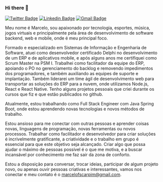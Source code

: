 ### Hi there 👋

[![Twitter Badge](https://img.shields.io/badge/-@bateradt-2CBD2C?style=flat-square&labelColor=2CBD2C&logo=twitter&logoColor=white&link=https://twitter.com/bateradt)](https://twitter.com/bateradt) 
[![Linkedin Badge](https://img.shields.io/badge/-Marcelo%20Scarpim-2CBD2C?style=flat-square&logo=Linkedin&logoColor=white&link=https://www.linkedin.com/in/marcelo-fernando-scarpim/)](https://www.linkedin.com/in/marcelo-fernando-scarpim/) 
[![Gmail Badge](https://img.shields.io/badge/-marcelofscarpim@gmail.com-2CBD2C?style=flat-square&logo=Gmail&logoColor=white&link=mailto:marcelofscarpim@gmail.com)](mailto:marcelofscarpim@gmail.com)

Meu nome é Marcelo, sou apaixonado por tecnologia, esportes, música, jogos virtuais e principalmente pela área de desenvolvimento de software backend, web e mobile, onde é meu principal foco.

Formado e especializado em Sistemas de Informação e Engenharia de Software, atuei como desenvolvedor certificado Delphi no desenvolvimento de um ERP e de aplicativos mobile, e após alguns anos me certifiquei como Scrum Master na PSM I. Trabalhei como facilitador da equipe do ERP, apoiando o PO no gerenciamento do backlog e removendo impedimentos dos programadores, e também auxiliando as equipes de suporte e implantação. Também liderarei um time ágil de desenvolvimento web para transportar as soluções do ERP para a nuvem, onde utilizamos Node.js, React e React Native. Tenho alguns projetos pessoais que criei durante os cursos que fiz e que estão publicados no github. 

Atualmente, estou trabalhando como Full Stack Engineer com Java Spring Boot, onde estou aprendendo novas tecnologias e novos métodos de trabalho.

Estou ansioso para me conectar com outras pessoas e aprender coisas novas, linguagens de programação, novas ferramentas ou novos processos. Trabalhar como facilitador e desenvolvedor para criar soluções é incrivelmente gratificante, a criatividade e o trabalho em grupo é essencial para que este objetivo seja alcançado. Criar algo que possa ajudar o máximo de pessoas possível é o que me motiva, e a buscar incansável por conhecimento me faz sair da zona de conforto.

Estou a disposição para conversar, trocar ideias, participar de algum projeto novo, ou apenas ouvir pessoas criativas e interessantes, vamos nos conectar e meu contato é o marcelofscarpim@gmail.com. 
